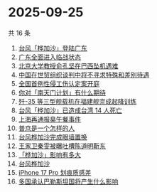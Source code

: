# 2025-09-25

共 16 条

<!-- BEGIN -->
<!-- 最后更新时间 Thu Sep 25 2025 04:23:07 GMT+0800 (China Standard Time) -->

1. [台风「桦加沙」登陆广东](https://www.zhihu.com/search?q=%E5%8F%B0%E9%A3%8E%E3%80%8C%E6%A1%A6%E5%8A%A0%E6%B2%99%E3%80%8D%E7%99%BB%E9%99%86%E5%B9%BF%E4%B8%9C)
1. [广东全面进入临战状态](https://www.zhihu.com/search?q=%E5%B9%BF%E4%B8%9C%E5%85%A8%E9%9D%A2%E8%BF%9B%E5%85%A5%E4%B8%B4%E6%88%98%E7%8A%B6%E6%80%81)
1. [北京大学教授俞孔坚在巴西坠机遇难](https://www.zhihu.com/search?q=%E5%8C%97%E4%BA%AC%E5%A4%A7%E5%AD%A6%E6%95%99%E6%8E%88%E4%BF%9E%E5%AD%94%E5%9D%9A%E5%9C%A8%E5%B7%B4%E8%A5%BF%E5%9D%A0%E6%9C%BA%E9%81%87%E9%9A%BE)
1. [中国在世贸组织谈判中将不寻求特殊和差别待遇](https://www.zhihu.com/search?q=%E4%B8%AD%E5%9B%BD%E5%9C%A8%E4%B8%96%E8%B4%B8%E7%BB%84%E7%BB%87%E8%B0%88%E5%88%A4%E4%B8%AD%E5%B0%86%E4%B8%8D%E5%AF%BB%E6%B1%82%E7%89%B9%E6%AE%8A%E5%92%8C%E5%B7%AE%E5%88%AB%E5%BE%85%E9%81%87)
1. [全国首例性侵工伤认定案开庭](https://www.zhihu.com/search?q=%E5%85%A8%E5%9B%BD%E9%A6%96%E4%BE%8B%E6%80%A7%E4%BE%B5%E5%B7%A5%E4%BC%A4%E8%AE%A4%E5%AE%9A%E6%A1%88%E5%BC%80%E5%BA%AD)
1. [你对「南天门计划」有什么期待](https://www.zhihu.com/search?q=%E4%BD%A0%E5%AF%B9%E3%80%8C%E5%8D%97%E5%A4%A9%E9%97%A8%E8%AE%A1%E5%88%92%E3%80%8D%E6%9C%89%E4%BB%80%E4%B9%88%E6%9C%9F%E5%BE%85)
1. [歼-35 等三型舰载机在福建舰完成起降训练](https://www.zhihu.com/search?q=%E6%AD%BC-35%20%E7%AD%89%E4%B8%89%E5%9E%8B%E8%88%B0%E8%BD%BD%E6%9C%BA%E5%9C%A8%E7%A6%8F%E5%BB%BA%E8%88%B0%E5%AE%8C%E6%88%90%E8%B5%B7%E9%99%8D%E8%AE%AD%E7%BB%83)
1. [台风「桦加沙」已造成台湾 14 人死亡](https://www.zhihu.com/search?q=%E5%8F%B0%E9%A3%8E%E3%80%8C%E6%A1%A6%E5%8A%A0%E6%B2%99%E3%80%8D%E5%B7%B2%E9%80%A0%E6%88%90%E5%8F%B0%E6%B9%BE%2014%20%E4%BA%BA%E6%AD%BB%E4%BA%A1)
1. [上海再通报臭午餐事件](https://www.zhihu.com/search?q=%E4%B8%8A%E6%B5%B7%E5%86%8D%E9%80%9A%E6%8A%A5%E8%87%AD%E5%8D%88%E9%A4%90%E4%BA%8B%E4%BB%B6)
1. [普京是一个怎样的人](https://www.zhihu.com/search?q=%E6%99%AE%E4%BA%AC%E6%98%AF%E4%B8%80%E4%B8%AA%E6%80%8E%E6%A0%B7%E7%9A%84%E4%BA%BA)
1. [台风桦加沙完成眼墙置换](https://www.zhihu.com/search?q=%E5%8F%B0%E9%A3%8E%E6%A1%A6%E5%8A%A0%E6%B2%99%E5%AE%8C%E6%88%90%E7%9C%BC%E5%A2%99%E7%BD%AE%E6%8D%A2)
1. [王家卫秦雯被曝吐槽陈道明靳东](https://www.zhihu.com/search?q=%E7%8E%8B%E5%AE%B6%E5%8D%AB%E7%A7%A6%E9%9B%AF%E8%A2%AB%E6%9B%9D%E5%90%90%E6%A7%BD%E9%99%88%E9%81%93%E6%98%8E%E9%9D%B3%E4%B8%9C)
1. [「桦加沙」影响有多大](https://www.zhihu.com/search?q=%E3%80%8C%E6%A1%A6%E5%8A%A0%E6%B2%99%E3%80%8D%E5%BD%B1%E5%93%8D%E6%9C%89%E5%A4%9A%E5%A4%A7)
1. [台风桦加沙](https://www.zhihu.com/search?q=%E5%8F%B0%E9%A3%8E%E6%A1%A6%E5%8A%A0%E6%B2%99)
1. [iPhone 17 Pro 划痕质感差](https://www.zhihu.com/search?q=iPhone%2017%20Pro%20%E5%88%92%E7%97%95%E8%B4%A8%E6%84%9F%E5%B7%AE)
1. [多国承认巴勒斯坦国将产生什么影响](https://www.zhihu.com/search?q=%E5%A4%9A%E5%9B%BD%E6%89%BF%E8%AE%A4%E5%B7%B4%E5%8B%92%E6%96%AF%E5%9D%A6%E5%9B%BD%E5%B0%86%E4%BA%A7%E7%94%9F%E4%BB%80%E4%B9%88%E5%BD%B1%E5%93%8D)

<!-- END -->
